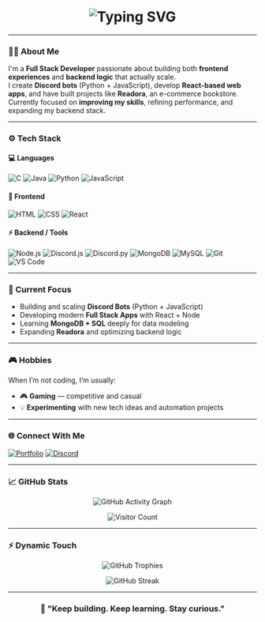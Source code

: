 <!-- README.md for GitHub Profile -->

<h1 align="center">
  <img src="https://readme-typing-svg.herokuapp.com?font=Fira+Code&weight=500&size=26&pause=1000&color=007BFF&center=true&vCenter=true&width=600&lines=Hey%2C+I'm+Prince+Makhansa!;Full+Stack+Developer;Building+Discord+Bots+%26+Web+Apps;Always+Learning+New+Tech+💻" alt="Typing SVG" />
</h1>

---

### 👨‍💻 About Me
I'm a **Full Stack Developer** passionate about building both **frontend experiences** and **backend logic** that actually scale.  
I create **Discord bots** (Python + JavaScript), develop **React-based web apps**, and have built projects like **Readora**, an e-commerce bookstore.  
Currently focused on **improving my skills**, refining performance, and expanding my backend stack.

---

### ⚙️ Tech Stack

#### 💻 Languages
![C](https://img.shields.io/badge/C-00599C?style=for-the-badge&logo=c&logoColor=white)
![Java](https://img.shields.io/badge/Java-ED8B00?style=for-the-badge&logo=openjdk&logoColor=white)
![Python](https://img.shields.io/badge/Python-3670A0?style=for-the-badge&logo=python&logoColor=white)
![JavaScript](https://img.shields.io/badge/JavaScript-F7DF1E?style=for-the-badge&logo=javascript&logoColor=black)

#### 🧰 Frontend
![HTML](https://img.shields.io/badge/HTML5-E34F26?style=for-the-badge&logo=html5&logoColor=white)
![CSS](https://img.shields.io/badge/CSS3-1572B6?style=for-the-badge&logo=css3&logoColor=white)
![React](https://img.shields.io/badge/React-61DAFB?style=for-the-badge&logo=react&logoColor=black)

#### ⚡ Backend / Tools
![Node.js](https://img.shields.io/badge/Node.js-339933?style=for-the-badge&logo=node.js&logoColor=white)
![Discord.js](https://img.shields.io/badge/Discord.js-5865F2?style=for-the-badge&logo=discord&logoColor=white)
![Discord.py](https://img.shields.io/badge/Discord.py-5865F2?style=for-the-badge&logo=discord&logoColor=white)
![MongoDB](https://img.shields.io/badge/MongoDB-4EA94B?style=for-the-badge&logo=mongodb&logoColor=white)
![MySQL](https://img.shields.io/badge/MySQL-4479A1?style=for-the-badge&logo=mysql&logoColor=white)
![Git](https://img.shields.io/badge/Git-F05032?style=for-the-badge&logo=git&logoColor=white)
![VS Code](https://img.shields.io/badge/VS_Code-0078D7?style=for-the-badge&logo=visual-studio-code&logoColor=white)

---

### 🧠 Current Focus
- Building and scaling **Discord Bots** (Python + JavaScript)  
- Developing modern **Full Stack Apps** with React + Node  
- Learning **MongoDB + SQL** deeply for data modeling  
- Expanding **Readora** and optimizing backend logic  

---

### 🎮 Hobbies
When I’m not coding, I’m usually:
- 🎮 **Gaming** — competitive and casual  
- 💡 **Experimenting** with new tech ideas and automation projects  

---

### 🌐 Connect With Me
[![Portfolio](https://img.shields.io/badge/Portfolio-007BFF?style=for-the-badge&logo=vercel&logoColor=white)](https://pr1nce.tech/)
[![Discord](https://img.shields.io/badge/Discord-5865F2?style=for-the-badge&logo=discord&logoColor=white)](https://discord.com/users/1039359961530122391)

---

### 📈 GitHub Stats
<p align="center">
  <img src="https://github-readme-activity-graph.vercel.app/graph?username=YOUR_GITHUB_USERNAME&bg_color=0D1117&color=007BFF&line=007BFF&point=FFFFFF&area=true&hide_border=true" alt="GitHub Activity Graph" />
</p>

<p align="center">
  <img src="https://visitor-badge.laobi.icu/badge?page_id=YOUR_GITHUB_USERNAME.YOUR_GITHUB_USERNAME&right_color=007BFF" alt="Visitor Count" />
</p>

---

### ⚡ Dynamic Touch
<p align="center">
  <img src="https://github-profile-trophy.vercel.app/?username=PrinceMakhansatheme=algolia&no-bg=true&no-frame=true&column=6" alt="GitHub Trophies" />
</p>

<p align="center">
  <img src="https://github-readme-streak-stats.herokuapp.com?user=PrinceMakhansa&theme=blue-green&hide_border=true&background=0D1117&stroke=007BFF&fire=007BFF" alt="GitHub Streak" />
</p>

---

<h3 align="center">
  💬 "Keep building. Keep learning. Stay curious."
</h3>

